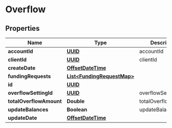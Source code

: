 
# Overflow

## Properties
Name | Type | Description | Notes
------------ | ------------- | ------------- | -------------
**accountId** | [**UUID**](UUID.md) | accountId | 
**clientId** | [**UUID**](UUID.md) | clientId | 
**createDate** | [**OffsetDateTime**](OffsetDateTime.md) |  |  [optional]
**fundingRequests** | [**List&lt;FundingRequestMap&gt;**](FundingRequestMap.md) |  |  [optional]
**id** | [**UUID**](UUID.md) |  |  [optional]
**overflowSettingId** | [**UUID**](UUID.md) | overflowSettingId | 
**totalOverflowAmount** | **Double** | totalOverflowAmount | 
**updateBalances** | **Boolean** | updateBalances |  [optional]
**updateDate** | [**OffsetDateTime**](OffsetDateTime.md) |  |  [optional]



